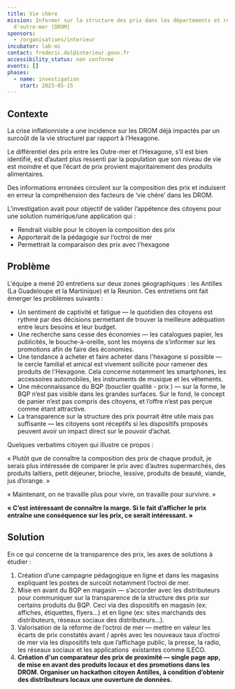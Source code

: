 ```yaml
---
title: Vie chère
mission: Informer sur la structure des prix dans les départements et région
  d'outre-mer (DROM)
sponsors:
  - /organisations/interieur
incubator: lab-mi
contact: frederic.dol@interieur.gouv.fr
accessibility_status: non conforme
events: []
phases:
  - name: investigation
    start: 2023-05-15
---
```

## Contexte

La crise inflationniste a une incidence sur les DROM déjà impactés par un surcoût de la vie structurel par rapport à l’Hexagone.

Le différentiel des prix entre les Outre-mer et l’Hexagone, s’il est bien identifié, est d’autant plus ressenti par la population que son niveau de vie est moindre et que l’écart de prix provient majoritairement des produits alimentaires.

Des informations erronées circulent sur la composition des prix et induisent en erreur la compréhension des facteurs de ‘vie chère’ dans les DROM. 

L’investigation avait pour objectif de valider l’appétence des citoyens pour une solution numérique/une application qui :  

* Rendrait visible pour le citoyen la composition des prix
* Apporterait de la pédagogie sur l’octroi de mer 
* Permettrait la comparaison des prix avec l'hexagone

## Problème

L'équipe a mené 20 entretiens sur deux zones géographiques :  les Antilles (La Guadeloupe et la Martinique) et la Reunion. Ces entretiens ont fait émerger les problèmes suivants :

* Un sentiment de captivité et fatigue — le quotidien des citoyens est rythmé par des décisions permettant de trouver la meilleure adéquation entre leurs besoins et leur budget.
* Une recherche sans cesse des économies  —  les catalogues papier, les publicités, le bouche-à-oreille, sont les moyens de s’informer sur les promotions afin de faire des économies. 
* Une tendance à acheter et faire acheter dans l'hexagone si possible —  le cercle familial et amical est vivement sollicité pour ramener des produits de l'Hexagone. Cela concerne notamment les smartphones, les accessoires automobiles, les instruments de musique et les vêtements.
* Une méconnaissance du BQP (bouclier qualité - prix ) — sur la forme, le BQP n’est pas visible dans les grandes surfaces. Sur le fond, le concept de panier n’est pas compris des citoyens, et l’offre n’est pas perçue comme étant attractive. 
* La transparence sur la structure des prix pourrait être utile mais pas suffisante — les citoyens sont réceptifs si les dispositifs proposés peuvent avoir un impact direct sur le pouvoir d’achat.

Quelques verbatims citoyen qui illustre ce propos :

« Plutôt que de connaître la composition des prix de chaque produit, je serais plus intéressée de comparer le prix avec d’autres supermarchés, des produits laitiers, petit déjeuner, brioche, lessive, produits de beauté, viande, jus d’orange. »

« Maintenant, on ne travaille plus pour vivre, on travaille pour survivre. » 

**« C’est intéressant de connaître la marge. Si le fait d’afficher le prix entraîne une conséquence sur les prix, ce serait intéressant. »** 

## Solution

En ce qui concerne de la transparence des prix, les axes de solutions à étudier : 

1. Création d’une campagne pédagogique en ligne et dans les magasins expliquant les postes de surcoût notamment l’octroi de mer.
2. Mise en avant du BQP en magasin — s’accorder avec les distributeurs pour communiquer sur la transparence de la structure des prix sur certains produits du BQP. Ceci via des dispositifs en magasin (ex: affiches, étiquettes, flyers...) et en ligne (ex: sites marchands des distributeurs, réseaux sociaux des distributeurs...).
3. Valorisation de la réforme de l’octroi de mer — mettre en valeur les écarts de prix constatés avant / après avec les nouveaux taux d’octroi de mer via les dispositifs tels que l’affichage public, la presse, la radio, les réseaux sociaux et les applications  existantes comme ILECO. 
4. **Création d'un comparateur des prix de proximité — single page app, de mise en avant des produits locaux et des promotions dans les DROM. Organiser un hackathon citoyen Antilles, à condition d’obtenir des distributeurs locaux une ouverture de données.**